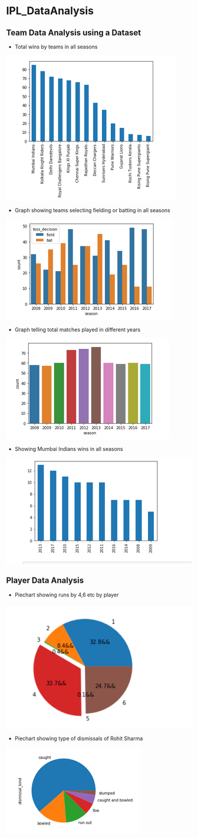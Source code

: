 # IPL_DataAnalysis

## Team Data Analysis using a Dataset

* Total wins by teams in all seasons

![](images/winsbyteams.png)


* Graph showing teams selecting fielding or batting in all seasons

![](images/toss.png)



* Graph telling total matches played in different years

![](images/matches.png)



* Showing Mumbai Indians wins in all seasons 

![](images/MIwins.png)


## Player Data Analysis

* Piechart showing runs by 4,6 etc by player 

![](images/explode.png)



* Piechart showing type of dismissals of Rohit Sharma

![](images/dismissals.png)
